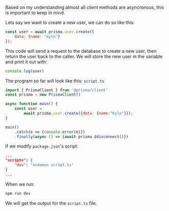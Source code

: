 Based on my understanding almost all client methods are asyncronous, this is important to keep in mind. 

Lets say we want to create a new user, we can do so like this:
```javascript
const user = await prisma.user.create({
	data: {name: "kyle"}
});
```

This code will send a request to the database to create a new user, then return the user back to the caller. We will store the new user in the variable and print it out with:
```javascript
console.log(user)
```

The program so far will look like this:
`script.ts`
```javascript
import { PrismaClient } from '@prisma/client'
const prisma = new PrismaClient()

async function main() {
    const user = 
	    await prisma.user.create({data: {name:"Kyle"}});
}

main()
    .catch(e => {console.error(e)})
    .finally(async () => {await prisma.$disconnect()})
```

If we modify `package.json`'s script:
```json
...
"scripts": {
	"dev": "nodemon script.ts"
}
...
```

When we run:
```bash
npm run dev
```

We will get the output for the `script.ts` file. 

